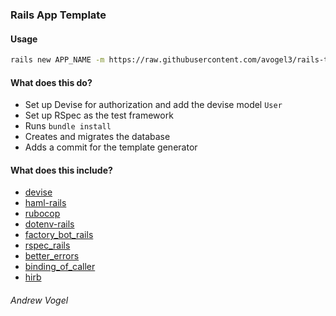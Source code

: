 ### Rails App Template

#### Usage

```bash
rails new APP_NAME -m https://raw.githubusercontent.com/avogel3/rails-template/master/template.rb
```

#### What does this do?

* Set up Devise for authorization and add the devise model `User`
* Set up RSpec as the test framework
* Runs `bundle install`
* Creates and migrates the database
* Adds a commit for the template generator

#### What does this include?

* [devise](https://github.com/plataformatec/devise)
* [haml-rails](https://github.com/indirect/haml-rails)
* [rubocop](https://github.com/rubocop-hq/rubocop)
* [dotenv-rails](https://github.com/bkeepers/dotenv)
* [factory_bot_rails](https://github.com/thoughtbot/factory_bot_rails)
* [rspec_rails](https://github.com/rspec/rspec-rails)
* [better_errors](https://github.com/BetterErrors/better_errors)
* [binding_of_caller](https://github.com/banister/binding_of_caller)
* [hirb](https://rubygems.org/gems/hirb/versions/0.7.3)


###### Andrew Vogel
